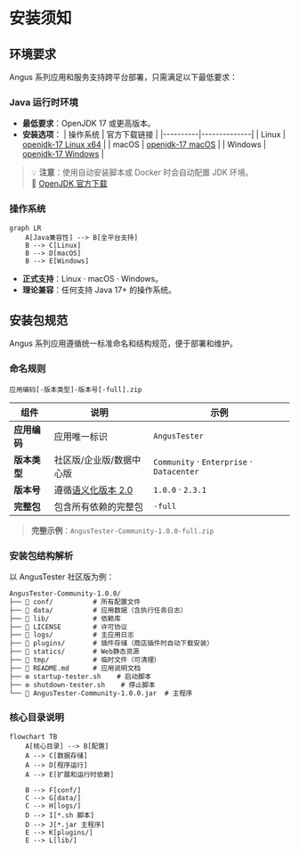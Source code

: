 # 安装须知

## 环境要求

Angus 系列应用和服务支持跨平台部署，只需满足以下最低要求：

### Java 运行时环境

- **最低要求**：OpenJDK 17 或更高版本。
- **安装选项**：
  | 操作系统 | 官方下载链接 |
  |----------|--------------|
  | Linux | [openjdk-17 Linux x64](https://download.java.net/java/GA/jdk17.0.2/dfd4a8d0985749f896bed50d7138ee7f/8/GPL/openjdk-17.0.2_linux-x64_bin.tar.gz) |
  | macOS | [openjdk-17 macOS](https://download.java.net/java/GA/jdk17.0.2/dfd4a8d0985749f896bed50d7138ee7f/8/GPL/openjdk-17.0.2_macos-x64_bin.tar.gz) |
  | Windows | [openjdk-17 Windows](https://download.java.net/java/GA/jdk17.0.2/dfd4a8d0985749f896bed50d7138ee7f/8/GPL/openjdk-17.0.2_windows-x64_bin.zip) |

> 💡 **注意**：使用自动安装脚本或 Docker 时会自动配置 JDK 环境。  
> 🔗 [OpenJDK 官方下载](https://jdk.java.net/archive/)

### 操作系统
```mermaid
graph LR
    A[Java兼容性] --> B[全平台支持]
    B --> C[Linux]
    B --> D[macOS]
    B --> E[Windows]
```

- **正式支持**：Linux · macOS · Windows。
- **理论兼容**：任何支持 Java 17+ 的操作系统。

## 安装包规范

Angus 系列应用遵循统一标准命名和结构规范，便于部署和维护。

### 命名规则
```
应用编码[-版本类型]-版本号[-full].zip
```

| 组件 | 说明 | 示例 |
|------|------|------|
| **应用编码** | 应用唯一标识 | `AngusTester` |
| **版本类型** | 社区版/企业版/数据中心版 | `Community` · `Enterprise` · `Datacenter` |
| **版本号** | 遵循[语义化版本 2.0](https://semver.org/lang/zh-CN/) | `1.0.0` · `2.3.1` |
| **完整包** | 包含所有依赖的完整包 | `-full` |

> **完整示例**：`AngusTester-Community-1.0.0-full.zip`

### 安装包结构解析

以 AngusTester 社区版为例：

```txt
AngusTester-Community-1.0.0/
├── 📁 conf/          # 所有配置文件
├── 📁 data/          # 应用数据（含执行任务日志）
├── 📁 lib/           # 依赖库
├── 📄 LICENSE        # 许可协议
├── 📁 logs/          # 主应用日志
├── 📁 plugins/       # 插件存储（商店插件时自动下载安装）
├── 📁 statics/       # Web静态资源
├── 📁 tmp/           # 临时文件（可清理）
├── 📄 README.md      # 应用说明文档
├── ⚙️ startup-tester.sh    # 启动脚本
├── ⚙️ shutdown-tester.sh    # 停止脚本
└── 🧩 AngusTester-Community-1.0.0.jar  # 主程序
```

### 核心目录说明
```mermaid
flowchart TB
    A[核心目录] --> B[配置]
    A --> C[数据存储]
    A --> D[程序运行]
    A --> E[扩展和运行时依赖]
    
    B --> F[conf/]
    C --> G[data/]
    C --> H[logs/]
    D --> I[*.sh 脚本]
    D --> J[*.jar 主程序]
    E --> K[plugins/]
    E --> L[lib/]
```
